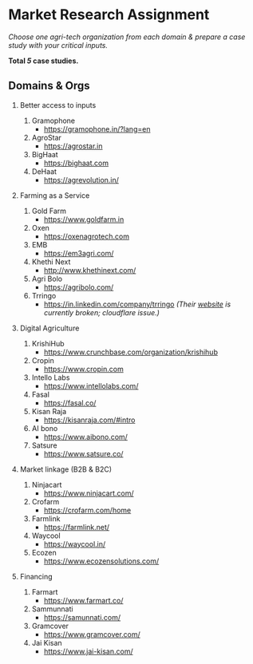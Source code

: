 # Market Research Assignment

_Choose one agri-tech organization from each domain & prepare a case study with your critical inputs._ 

__Total *5* case studies.__

## Domains & Orgs

1. Better access to inputs
    1. Gramophone
        - https://gramophone.in/?lang=en
    2. AgroStar
        - https://agrostar.in
    3. BigHaat
        - https://bighaat.com
    4. DeHaat
        - https://agrevolution.in/

2. Farming as a Service
    1. Gold Farm
        - https://www.goldfarm.in
    2. Oxen
        - https://oxenagrotech.com
    3. EMB
        - https://em3agri.com/
    4. Khethi Next
        - http://www.khethinext.com/
    5. Agri Bolo
        - https://agribolo.com/
    6. Trringo
        - https://in.linkedin.com/company/trringo _(Their [website](https://www.trringo.com) is currently broken; cloudflare issue.)_

3. Digital Agriculture
    1. KrishiHub
        - https://www.crunchbase.com/organization/krishihub
    2. Cropin
        - https://www.cropin.com
    3. Intello Labs
        - https://www.intellolabs.com/
    4. Fasal
        - https://fasal.co/
    5. Kisan Raja
        - https://kisanraja.com/#intro
    6. AI bono
        - https://www.aibono.com/
    7. Satsure
        - https://www.satsure.co/

4. Market linkage (B2B & B2C)
    1. Ninjacart
        - https://www.ninjacart.com/
    2. Crofarm
        - https://crofarm.com/home
    3. Farmlink
        - https://farmlink.net/
    4. Waycool
        - https://waycool.in/
    5. Ecozen
        - https://www.ecozensolutions.com/

5. Financing
    1. Farmart
        - https://www.farmart.co/
    2. Sammunnati
        - https://samunnati.com/
    3. Gramcover
        - https://www.gramcover.com/
    4. Jai Kisan
        - https://www.jai-kisan.com/
